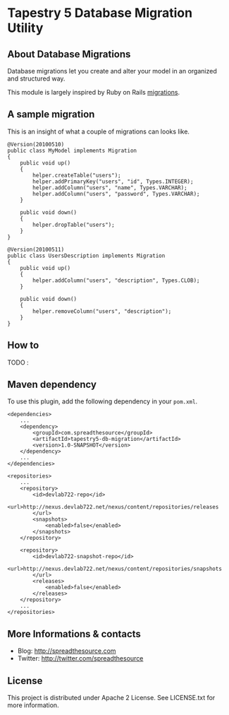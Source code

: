 # Tapestry 5 Database Migration Utility

## About Database Migrations

Database migrations let you create and alter your model in an organized and structured way. 

This module is largely inspired by Ruby on Rails [migrations](http://guides.rubyonrails.org/migrations.html).

## A sample migration

This is an insight of what a couple of migrations can looks like.

	@Version(20100510)
	public class MyModel implements Migration
	{
	    public void up()
	    {
	        helper.createTable("users");
	        helper.addPrimaryKey("users", "id", Types.INTEGER);
	        helper.addColumn("users", "name", Types.VARCHAR);
	        helper.addColumn("users", "password", Types.VARCHAR);
	    }
	
	    public void down()
	    {
	        helper.dropTable("users");
	    }
	}
	
	@Version(20100511)
	public class UsersDescription implements Migration
	{
	    public void up()
	    {
	        helper.addColumn("users", "description", Types.CLOB);
	    }
	
	    public void down()
	    {
	        helper.removeColumn("users", "description");
	    }
	}
	


## How to

TODO : 

## Maven dependency

To use this plugin, add the following dependency in your `pom.xml`.

	<dependencies>
		...
		<dependency>
			<groupId>com.spreadthesource</groupId>
			<artifactId>tapestry5-db-migration</artifactId>
			<version>1.0-SNAPSHOT</version>
		</dependency>
		...
	</dependencies>
	
	<repositories>
		...
		<repository>
			<id>devlab722-repo</id>
			<url>http://nexus.devlab722.net/nexus/content/repositories/releases
			</url>
			<snapshots>
				<enabled>false</enabled>
			</snapshots>
		</repository>

		<repository>
			<id>devlab722-snapshot-repo</id>
			<url>http://nexus.devlab722.net/nexus/content/repositories/snapshots
			</url>
			<releases>
				<enabled>false</enabled>
			</releases>
		</repository>
		...
	</repositories>

## More Informations & contacts

* Blog: http://spreadthesource.com
* Twitter: http://twitter.com/spreadthesource


## License

This project is distributed under Apache 2 License. See LICENSE.txt for more information.

